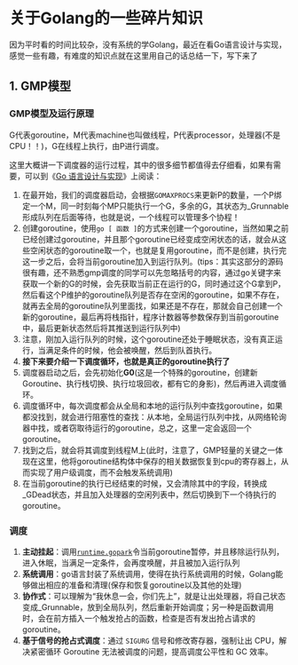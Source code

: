 # 关于Golang的一些碎片知识

因为平时看的时间比较杂，没有系统的学Golang，最近在看Go语言设计与实现，感觉一些有趣，有难度的知识点就在这里用自己的话总结一下，写下来了

## 1. GMP模型

### GMP模型及运行原理

G代表goroutine，M代表machine也叫做线程，P代表processor，处理器(不是CPU！！)，G在线程上执行，由P进行调度。

这里大概讲一下调度器的运行过程，其中的很多细节都值得去仔细看，如果有需要，可以到《[Go 语言设计与实现](https://draveness.me/golang)》上阅读：

1. 在最开始，我们的调度器启动，会根据`GOMAXPROCS`来更新P的数量，一个P绑定一个M，同一时刻每个MP只能执行一个G，多余的G，其状态为_Grunnable形成队列在后面等待，也就是说，一个线程可以管理多个协程！
2. 创建goroutine，使用`go [ 函数 ]`的方式来创建一个goroutine，当然如果之前已经创建过goroutine，并且那个goroutine已经变成空闲状态的话，就会从这些空闲状态的goroutine取一个，也就是复用goroutine，而不是创建，执行完这一步之后，会将当前goroutine加入到运行队列。(tips：其实这部分的源码很有趣，还不熟悉gmp调度的同学可以先忽略括号的内容，通过go关键字来获取一个新的G的时候，会先获取当前正在运行的G，同时通过这个G拿到P，然后看这个P维护的goroutine队列是否存在空闲的goroutine，如果不存在，就再去全局的goroutine队列里面找，如果还是不存在，那就会自己创建一个新的goroutine，最后再将栈指针，程序计数器等参数保存到当前goroutine中，最后更新状态然后将其推送到运行队列中)
3. 注意，刚加入运行队列的时候，这个goroutine还处于睡眠状态，没有真正运行，当满足条件的时候，他会被唤醒，然后到队首执行。
4. **接下来要介绍一下调度循环，也就是真正的goroutine执行了**
5. 调度器启动之后，会先初始化**G0**(这是一个特殊的goroutine，创建新 Goroutine、执行栈切换、执行垃圾回收，都有它的身影)，然后再进入调度循环。
6. 调度循环中，每次调度都会从全局和本地的运行队列中查找goroutine，如果都没找到，就会进行阻塞性的查找：从本地，全局运行队列中找，从网络轮询器中找，或者窃取待运行的goroutine，总之，这里一定会返回一个goroutine。
7. 找到之后，就会将其调度到线程M上(此时，注意了，GMP轻量的关键之一体现在这里，他将goroutine结构体中保存的相关数据恢复到cpu的寄存器上，从而实现了用户级调度，而不会触发系统调用)
8. 在当前goroutine的执行已经结束的时候，又会清除其中的字段，转换成_GDead状态，并且加入处理器的空闲列表中，然后切换到下一个待执行的goroutine。

### 调度

1. **主动挂起**：调用[`runtime.gopark`](https://draveness.me/golang/tree/runtime.gopark)令当前goroutine暂停，并且移除运行队列，进入休眠，当满足一定条件，会再度唤醒，并且被加入运行队列
2. **系统调用**：go语言封装了系统调用，使得在执行系统调用的时候，Golang能够做出相应的准备和清理(保存和恢复goroutine以及其他的处理)
3. **协作式**：可以理解为“我休息一会，你们先上”，就是让出处理器，将自己状态变成_Grunnable，放到全局队列，然后重新开始调度；另一种是函数调用时，会在前方插入一个触发抢占的函数，检查是否有发出抢占请求的goroutine。
4. **基于信号的抢占式调度**：通过 `SIGURG` 信号和修改寄存器，强制让出 CPU，解决紧密循环 Goroutine 无法被调度的问题，提高调度公平性和 GC 效率。
